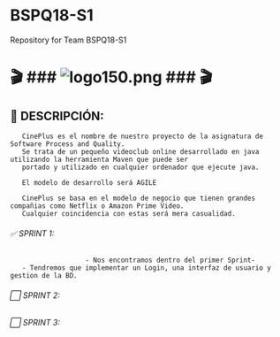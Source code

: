 # BSPQ18-S1
Repository for Team BSPQ18-S1




#  🎬 ### ![logo150.png](https://s26.postimg.cc/eiqjhu0pl/logo150.png) ### 🎬
       
## 🔰 DESCRIPCIÓN:
       
       CinePlus es el nombre de nuestro proyecto de la asignatura de Software Process and Quality. 
       Se trata de un pequeño videoclub online desarrollado en java utilizando la herramienta Maven que puede ser 
       portado y utilizado en cualquier ordenador que ejecute java. 
       
       El modelo de desarrollo será AGILE
       
       CinePlus se basa en el modelo de negocio que tienen grandes compañias como Netflix o Amazon Prime Video.
       Cualquier coincidencia con estas será mera casualidad.
       
###### ✅ SPRINT 1:
        
                       - Nos encontramos dentro del primer Sprint-
       - Tendremos que implementar un Login, una interfaz de usuario y gestion de la BD.
        
###### ⬜ SPRINT 2:
       
###### ⬜ SPRINT 3:
